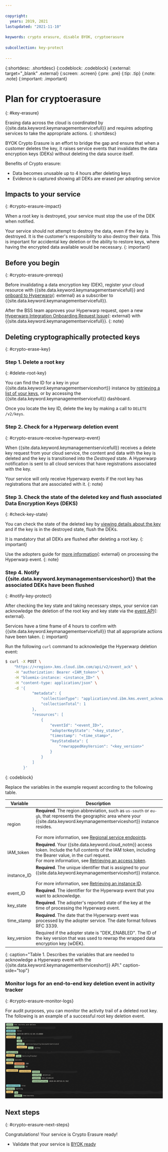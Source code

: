```yaml
---

copyright:
  years: 2019, 2021
lastupdated: "2021-11-10"

keywords: crypto erasure, disable BYOK, cryptoerasure

subcollection: key-protect

---
```


{:shortdesc: .shortdesc}
{:codeblock: .codeblock}
{:external: target="_blank" .external}
{:screen: .screen}
{:pre: .pre}
{:tip: .tip}
{:note: .note}
{:important: .important}

# Plan for cryptoerasure
{: #key-erasure}

Erasing data across the cloud is coordinated by
{{site.data.keyword.keymanagementservicefull}} and requires adopting services to
take the appropriate actions.
{: shortdesc}

BYOK Crypto Erasure is an effort to bridge the gap and ensure that when a
customer deletes the key, it raises service events that invalidates the data
encryption keys (DEKs) without deleting the data source itself. 

Benefits of Crypto erasure:

- Data becomes unusable up to 4 hours after deleting keys
- Evidence is captured showing all DEKs are erased per adopting service

## Impacts to your service
{: #crypto-erasure-impact}

When a root key is destroyed, your service must stop the use of the DEK when
notified.

Your service should not attempt to destroy the data, even if the key is
destroyed. It is the customer's responsibility to also destroy their data. This
is important for accidental key deletion or the ability to restore keys, where
having the encrypted data available would be necessary.
{: important}

## Before you begin
{: #crypto-erasure-prereqs}

Before invalidating a data encryption key (DEK), register your cloud resource
with {{site.data.keyword.keymanagementservicefull}} and
[onboard to Hyperwarp](/docs/get-coding?topic=get-coding-hyperwarp){: external}
as a subscriber to {{site.data.keyword.keymanagementservicefull}}.

After the BSS team approves your Hyperwarp request, open a new
[Hyperwarp Integration Onboarding Request Issue](https://github.ibm.com/kms/customer-issues/blob/master/.github/ISSUE_TEMPLATE/hyperwarp-integration-onboard-request.md){: external}
with {{site.data.keyword.keymanagementservicefull}}.
{: note}

## Deleting cryptographically protected keys
{: #crypto-erase-key}

### Step 1. Delete a root key
{: #delete-root-key}

You can find the ID for a key in your
{{site.data.keyword.keymanagementserviceshort}} instance by
[retrieving a list of your keys](/docs/key-protect?topic=key-protect-view-keys),
or by accessing the {{site.data.keyword.keymanagementservicefull}} dashboard.

Once you locate the key ID, delete the key by making a call to
`DELETE /v2/keys`.

### Step 2. Check for a Hyperwarp deletion event
{: #crypto-erasure-receive-hyperwarp-event}

When {{site.data.keyword.keymanagementservicefull}} receives a delete key
request from your cloud service, the content and data with the key is deleted
and the key is transitioned into the _Destroyed_ state. A Hyperwarp notification
is sent to all cloud services that have registrations associated with the key.

Your service will only receive Hyperwarp events if the root key has
registrations that are associated with it.
{: note}

### Step 3. Check the state of the deleted key and flush associated Data Encryption Keys (DEKS)
{: #check-key-state}

You can check the state of the deleted key by
[viewing details about the key](/docs/key-protect?topic=key-protect-retrieve-key-metadata#view-key-metadata-api)
and if the key is in the destroyed state, flush the DEKs.

It is mandatory that all DEKs are flushed after deleting a root key.
{: important}

Use the adopters guide for
[more information](https://github.ibm.com/kms/Adopter_services/blob/master/src/github.ibm.com/skms/key-protect/event_processor.go){: external}
on processing the Hyperwarp event.
{: note}

### Step 4. Notify {{site.data.keyword.keymanagementserviceshort}} that the associated DEKs have been flushed
{: #notify-key-protect}

After checking the key state and taking necessary steps, your service can
acknowledge the deletion of the root key and key state via the
[event API](/apidocs/key-protect#acknowledge-key-events){: external}.

Services have a time frame of 4 hours to confirm with
{{site.data.keyword.keymanagementservicefull}} that all appropriate actions have
been taken.
{: important}

Run the following `curl` command to acknowledge the Hyperwarp deletion event:

```sh
$ curl -X POST \
    "https://<region>.kms.cloud.ibm.com/api/v2/event_ack" \
    -H "authorization: Bearer <IAM_token>" \
    -H "bluemix-instance: <instance_ID>" \
    -H "content-type: application/json" \
    -d '{
            "metadata": {
                "collectionType": "application/vnd.ibm.kms.event_acknowledge+json",
                "collectionTotal": 1
            },
            "resources": [
                {
                    "eventId": "<event_ID>",
                    "adopterKeyState": "<key_state>",
                    "timestamp": "<time_stamp>",
                    "keyStateData": {
                        "rewrappedKeyVersion": "<key_version>"
                    }
                }
            ]
        }'
```
{: codeblock}

Replace the variables in the example request according to the following table.

|Variable|Description|
|--- |--- |
|region|**Required**. The region abbreviation, such as `us-south` or `eu-gb`, that represents the geographic area where your {{site.data.keyword.keymanagementserviceshort}} instance resides.<br><br>For more information, see [Regional service endpoints](/docs/key-protect?topic=key-protect-regions#service-endpoints).|
|IAM_token|**Required**. Your {{site.data.keyword.cloud_notm}} access token. Include the full contents of the IAM token, including the Bearer value, in the curl request.<br>For more information, see [Retrieving an access token](/docs/key-protect?topic=key-protect-retrieve-access-token).|
|instance_ID|**Required**. The unique identifier that is assigned to your {{site.data.keyword.keymanagementserviceshort}} instance.<br><br>For more information, see [Retrieving an instance ID](/docs/key-protect?topic=key-protect-retrieve-instance-ID).|
|event_ID|**Required**. The identifier for the Hyperwarp event that you want to acknowledge.|
|key_state|**Required**. The adopter's reported state of the key at the time of processing the Hyperwarp event.|
|time_stamp|**Required**. The date that the Hyperwarp event was processed by the adopter service. The date format follows RFC 3339.|
|key_version|Required if the adopter state is "DEK_ENABLED". The ID of the key version that was used to rewrap the wrapped data encryption key (wDEK).|
{: caption="Table 1. Describes the variables that are needed to acknowledge a Hyperwarp event with the {{site.data.keyword.keymanagementserviceshort}} API." caption-side="top"}

### Monitor logs for an end-to-end key deletion event in activity tracker
{: #crypto-erasure-monitor-logs}

For audit purposes, you can monitor the activity trail of a deleted root key. The following is an example of a successful root key deletion event.

![An image displaying the activity tracker fields for a successful end to end key deletion event](../images/end-to-end-deletion-AT-event.png)

## Next steps
{: #crypto-erasure-next-steps}

Congratulations! Your service is Crypto Erasure ready! 

- Validate that your service is
    [BYOK ready](/docs/key-protect?topic=key-protect-byok-cheatsheet#byok-required-actions)


